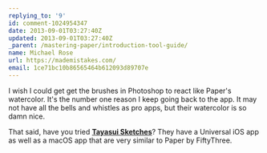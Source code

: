```yaml
---
replying_to: '9'
id: comment-1024954347
date: 2013-09-01T03:27:40Z
updated: 2013-09-01T03:27:40Z
_parent: /mastering-paper/introduction-tool-guide/
name: Michael Rose
url: https://mademistakes.com/
email: 1ce71bc10b86565464b612093d89707e
---
```


I wish I could get get the brushes in Photoshop to react like Paper's
watercolor. It's the number one reason I keep going back to the app. It may not
have all the bells and whistles as pro apps, but their watercolor is so damn
nice.

That said, have you tried
[**Tayasui Sketches**](http://www.tayasui.com/sketches/)? They have a Universal
iOS app as well as a macOS app that are very similar to Paper by FiftyThree.
